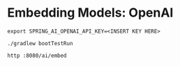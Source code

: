 # Embedding Models: OpenAI

```shell
export SPRING_AI_OPENAI_API_KEY=<INSERT KEY HERE>
```

```shell
./gradlew bootTestRun
```

```shell
http :8080/ai/embed
```
